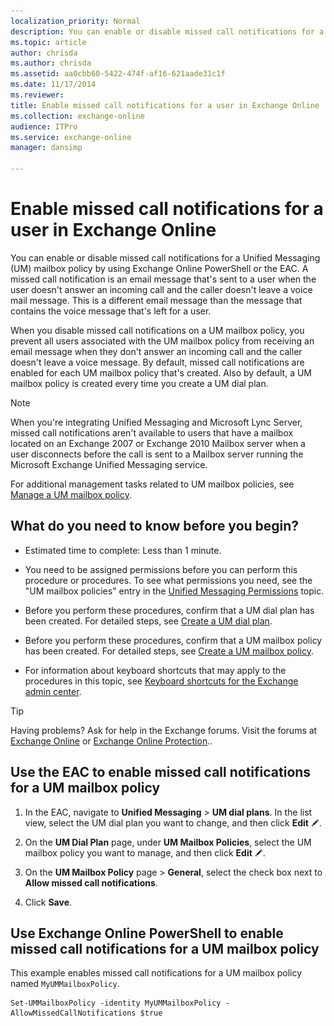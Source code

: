 ```yaml
---
localization_priority: Normal
description: You can enable or disable missed call notifications for a Unified Messaging (UM) mailbox policy by using Exchange Online PowerShell or the EAC. A missed call notification is an email message that's sent to a user when the user doesn't answer an incoming call and the caller doesn't leave a voice mail message. This is a different email message than the message that contains the voice message that's left for a user.
ms.topic: article
author: chrisda
ms.author: chrisda
ms.assetid: aa0cbb60-5422-474f-af16-621aade31c1f
ms.date: 11/17/2014
ms.reviewer: 
title: Enable missed call notifications for a user in Exchange Online
ms.collection: exchange-online
audience: ITPro
ms.service: exchange-online
manager: dansimp

---
```


# Enable missed call notifications for a user in Exchange Online

You can enable or disable missed call notifications for a Unified Messaging (UM) mailbox policy by using Exchange Online PowerShell or the EAC. A missed call notification is an email message that's sent to a user when the user doesn't answer an incoming call and the caller doesn't leave a voice mail message. This is a different email message than the message that contains the voice message that's left for a user.

When you disable missed call notifications on a UM mailbox policy, you prevent all users associated with the UM mailbox policy from receiving an email message when they don't answer an incoming call and the caller doesn't leave a voice message. By default, missed call notifications are enabled for each UM mailbox policy that's created. Also by default, a UM mailbox policy is created every time you create a UM dial plan.

> [!NOTE]
> When you're integrating Unified Messaging and Microsoft Lync Server, missed call notifications aren't available to users that have a mailbox located on an Exchange 2007 or Exchange 2010 Mailbox server when a user disconnects before the call is sent to a Mailbox server running the Microsoft Exchange Unified Messaging service.

For additional management tasks related to UM mailbox policies, see [Manage a UM mailbox policy](../../voice-mail-unified-messaging/set-up-voice-mail/manage-um-mailbox-policy.md).

## What do you need to know before you begin?

- Estimated time to complete: Less than 1 minute.

- You need to be assigned permissions before you can perform this procedure or procedures. To see what permissions you need, see the "UM mailbox policies" entry in the [Unified Messaging Permissions](https://technet.microsoft.com/library/d326c3bc-8f33-434a-bf02-a83cc26a5498.aspx) topic.

- Before you perform these procedures, confirm that a UM dial plan has been created. For detailed steps, see [Create a UM dial plan](../../voice-mail-unified-messaging/connect-voice-mail-system/create-um-dial-plan.md).

- Before you perform these procedures, confirm that a UM mailbox policy has been created. For detailed steps, see [Create a UM mailbox policy](../../voice-mail-unified-messaging/set-up-voice-mail/create-um-mailbox-policy.md).

- For information about keyboard shortcuts that may apply to the procedures in this topic, see [Keyboard shortcuts for the Exchange admin center](../../accessibility/keyboard-shortcuts-in-admin-center.md).

> [!TIP]
> Having problems? Ask for help in the Exchange forums. Visit the forums at [Exchange Online](https://go.microsoft.com/fwlink/p/?linkId=267542) or [Exchange Online Protection](https://go.microsoft.com/fwlink/p/?linkId=285351)..

## Use the EAC to enable missed call notifications for a UM mailbox policy

1. In the EAC, navigate to **Unified Messaging** \> **UM dial plans**. In the list view, select the UM dial plan you want to change, and then click **Edit** ![Edit icon](../../media/ITPro_EAC_EditIcon.gif).

2. On the **UM Dial Plan** page, under **UM Mailbox Policies**, select the UM mailbox policy you want to manage, and then click **Edit** ![Edit icon](../../media/ITPro_EAC_EditIcon.gif).

3. On the **UM Mailbox Policy** page \> **General**, select the check box next to **Allow missed call notifications**.

4. Click **Save**.

## Use Exchange Online PowerShell to enable missed call notifications for a UM mailbox policy

This example enables missed call notifications for a UM mailbox policy named `MyUMMailboxPolicy`.

```
Set-UMMailboxPolicy -identity MyUMMailboxPolicy -AllowMissedCallNotifications $true
```
